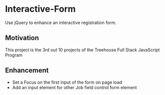 # Interactive-Form

Use jQuery to enhance an interactive registration form.

## Motivation

This project is the 3rd out 10 projects of the Treehouse Full Stack JavaScript Program

## Enhancement

- Set a Focus on the first input of the form on page load
- Add an input element for other Job field control form element
